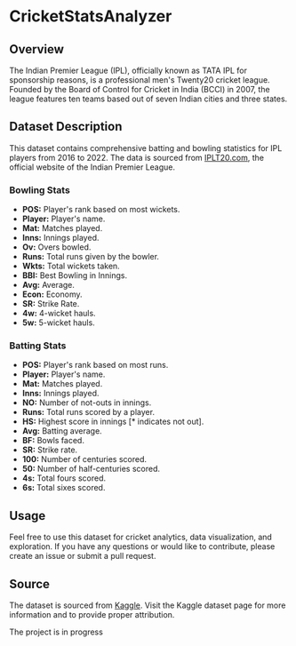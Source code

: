 # CricketStatsAnalyzer

## Overview

The Indian Premier League (IPL), officially known as TATA IPL for sponsorship reasons, is a professional men's Twenty20 cricket league. Founded by the Board of Control for Cricket in India (BCCI) in 2007, the league features ten teams based out of seven Indian cities and three states.

## Dataset Description

This dataset contains comprehensive batting and bowling statistics for IPL players from 2016 to 2022. The data is sourced from [IPLT20.com](https://www.iplt20.com/), the official website of the Indian Premier League.

### Bowling Stats

- **POS:** Player's rank based on most wickets.
- **Player:** Player's name.
- **Mat:** Matches played.
- **Inns:** Innings played.
- **Ov:** Overs bowled.
- **Runs:** Total runs given by the bowler.
- **Wkts:** Total wickets taken.
- **BBI:** Best Bowling in Innings.
- **Avg:** Average.
- **Econ:** Economy.
- **SR:** Strike Rate.
- **4w:** 4-wicket hauls.
- **5w:** 5-wicket hauls.

### Batting Stats

- **POS:** Player's rank based on most runs.
- **Player:** Player's name.
- **Mat:** Matches played.
- **Inns:** Innings played.
- **NO:** Number of not-outs in innings.
- **Runs:** Total runs scored by a player.
- **HS:** Highest score in innings [* indicates not out].
- **Avg:** Batting average.
- **BF:** Bowls faced.
- **SR:** Strike rate.
- **100:** Number of centuries scored.
- **50:** Number of half-centuries scored.
- **4s:** Total fours scored.
- **6s:** Total sixes scored.

## Usage

Feel free to use this dataset for cricket analytics, data visualization, and exploration. If you have any questions or would like to contribute, please create an issue or submit a pull request.

## Source

The dataset is sourced from [Kaggle](https://www.kaggle.com/). Visit the Kaggle dataset page for more information and to provide proper attribution.

The project is in progress
